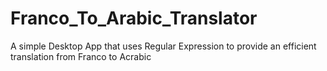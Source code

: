 # Franco_To_Arabic_Translator
A simple Desktop App that uses Regular Expression to provide an efficient translation from Franco to Acrabic
